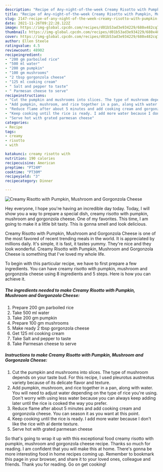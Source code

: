 ```yaml
---
description: "Recipe of Any-night-of-the-week Creamy Risotto with Pumpkin, Mushroom and Gorgonzola Cheese"
title: "Recipe of Any-night-of-the-week Creamy Risotto with Pumpkin, Mushroom and Gorgonzola Cheese"
slug: 2147-recipe-of-any-night-of-the-week-creamy-risotto-with-pumpkin-mushroom-and-gorgonzola-cheese
date: 2021-11-26T09:22:28.122Z
image: https://img-global.cpcdn.com/recipes/d01b53ad3e934229/680x482cq70/creamy-risotto-with-pumpkin-mushroom-and-gorgonzola-cheese-recipe-main-photo.jpg
thumbnail: https://img-global.cpcdn.com/recipes/d01b53ad3e934229/680x482cq70/creamy-risotto-with-pumpkin-mushroom-and-gorgonzola-cheese-recipe-main-photo.jpg
cover: https://img-global.cpcdn.com/recipes/d01b53ad3e934229/680x482cq70/creamy-risotto-with-pumpkin-mushroom-and-gorgonzola-cheese-recipe-main-photo.jpg
author: Ellen Steele
ratingvalue: 4.5
reviewcount: 48902
recipeingredient:
- "200 gm parboiled rice"
- "500 ml water"
- "200 gm pumpkin"
- "100 gm mushrooms"
- "2 tbsp gorgonzola cheese"
- "125 ml cooking cream"
- " Salt and pepper to taste"
- " Parmesan cheese to serve"
recipeinstructions:
- "Cut the pumpkin and mushrooms into slices. The type of mushroom depends on your taste bud. For this recipe, I used pleurotus austreotus variety because of its delicate flavor and texture."
- "Add pumpkin, mushroom, and rice together in a pan, along with water. You will need to adjust water depending on the type of rice you&#39;re using. Don&#39;t worry with using less water because you can always keep adding later until the rice is cooked the way you prefer."
- "Reduce flame after about 5 minutes and add cooking cream and gorgonzola cheese. You can season it as you want at this point."
- "Keep cooking until the rice is ready. I add more water because I don&#39;t like the rice with al dente texture."
- "Serve hot with grated parmesan cheese"
categories:
- Recipe
tags:
- creamy
- risotto
- with

katakunci: creamy risotto with 
nutrition: 190 calories
recipecuisine: American
preptime: "PT24M"
cooktime: "PT30M"
recipeyield: "3"
recipecategory: Dinner

---
```



![Creamy Risotto with Pumpkin, Mushroom and Gorgonzola Cheese](https://img-global.cpcdn.com/recipes/d01b53ad3e934229/680x482cq70/creamy-risotto-with-pumpkin-mushroom-and-gorgonzola-cheese-recipe-main-photo.jpg)

Hey everyone, I hope you're having an incredible day today. Today, I will show you a way to prepare a special dish, creamy risotto with pumpkin, mushroom and gorgonzola cheese. One of my favorites. This time, I am going to make it a little bit tasty. This is gonna smell and look delicious.



Creamy Risotto with Pumpkin, Mushroom and Gorgonzola Cheese is one of the most favored of recent trending meals in the world. It is appreciated by millions daily. It's simple, it is fast, it tastes yummy. They're nice and they look wonderful. Creamy Risotto with Pumpkin, Mushroom and Gorgonzola Cheese is something that I've loved my whole life.


To begin with this particular recipe, we have to first prepare a few ingredients. You can have creamy risotto with pumpkin, mushroom and gorgonzola cheese using 8 ingredients and 5 steps. Here is how you can achieve it.

<!--inarticleads1-->

##### The ingredients needed to make Creamy Risotto with Pumpkin, Mushroom and Gorgonzola Cheese:

1. Prepare 200 gm parboiled rice
1. Take 500 ml water
1. Take 200 gm pumpkin
1. Prepare 100 gm mushrooms
1. Make ready 2 tbsp gorgonzola cheese
1. Get 125 ml cooking cream
1. Take  Salt and pepper to taste
1. Take  Parmesan cheese to serve




<!--inarticleads2-->

##### Instructions to make Creamy Risotto with Pumpkin, Mushroom and Gorgonzola Cheese:

1. Cut the pumpkin and mushrooms into slices. The type of mushroom depends on your taste bud. For this recipe, I used pleurotus austreotus variety because of its delicate flavor and texture.
1. Add pumpkin, mushroom, and rice together in a pan, along with water. You will need to adjust water depending on the type of rice you&#39;re using. Don&#39;t worry with using less water because you can always keep adding later until the rice is cooked the way you prefer.
1. Reduce flame after about 5 minutes and add cooking cream and gorgonzola cheese. You can season it as you want at this point.
1. Keep cooking until the rice is ready. I add more water because I don&#39;t like the rice with al dente texture.
1. Serve hot with grated parmesan cheese




So that's going to wrap it up with this exceptional food creamy risotto with pumpkin, mushroom and gorgonzola cheese recipe. Thanks so much for reading. I am confident that you will make this at home. There's gonna be more interesting food in home recipes coming up. Remember to bookmark this page in your browser, and share it to your loved ones, colleague and friends. Thank you for reading. Go on get cooking!
